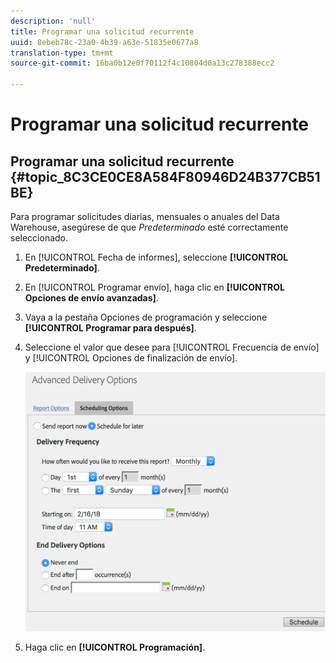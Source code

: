 ```yaml
---
description: 'null'
title: Programar una solicitud recurrente
uuid: 8ebeb78c-23a0-4b39-a63e-51835e0677a8
translation-type: tm+mt
source-git-commit: 16ba0b12e0f70112f4c10804d0a13c278388ecc2

---
```



# Programar una solicitud recurrente

## Programar una solicitud recurrente {#topic_8C3CE0CE8A584F80946D24B377CB51BE}

Para programar solicitudes diarias, mensuales o anuales del Data Warehouse, asegúrese de que *Predeterminado* esté correctamente seleccionado.

1. En [!UICONTROL Fecha de informes], seleccione **[!UICONTROL Predeterminado]**.

1. En [!UICONTROL Programar envío], haga clic en **[!UICONTROL Opciones de envío avanzadas]**.

1. Vaya a la pestaña Opciones de programación y seleccione **[!UICONTROL Programar para después]**.
1. Seleccione el valor que desee para [!UICONTROL Frecuencia de envío] y [!UICONTROL Opciones de finalización de envío].

   ![](assets/dw_schedule.png)

1. Haga clic en **[!UICONTROL Programación]**.

